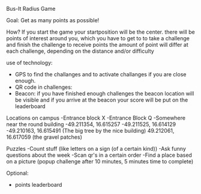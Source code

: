 Bus-It Radius Game

Goal:
Get as many points as possible!

How?
If you start the game your startposition will be the center. 
there will be points of interest around you, which you have to get to to take a challenge and finish the challenge to receive points
the amount of point will differ at each challenge, depending on the distance and/or difficulty

use of technology:
- GPS to find the challanges and to activate challanges if you are close enough.
- QR code in challenges: 
- Beacon: if you have finished enough challenges the beacon location will be visible and if you arrive at the beacon your score will be put on the leaderboard

Locations on campus
-Entrance block X
-Entrance Block Q
-Somewhere near the round building
-49.211354, 16.615257
-49.211525, 16.614129
-49.210163, 16.615491 (The big tree by the nice building)
49.212061, 16.617059 (the gravel patches)


Puzzles
-Count stuff (like letters on a sign (of a certain kind))
-Ask funny questions about the week
-Scan qr's in a certain order
-Find a place based on a picture (popup challenge after 10 minutes, 5 minutes time to complete)


Optional:
- points leaderboard
